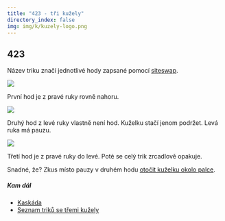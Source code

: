 ```yaml
---
title: "423 - tři kužely"
directory_index: false
img: img/k/kuzely-logo.png
---
```


## 423


Název triku značí jednotlivé hody zapsané pomocí <a href="/siteswap.html" title="Zápis žonglování pomocí čísel.">siteswap</a>.

![](img/4/423a.png)

První hod je z pravé ruky rovně nahoru.

![](img/4/423b.png)

Druhý hod z levé ruky vlastně není hod. Kuželku stačí jenom podržet. Levá ruka má pauzu.

![](img/4/423c.png)

Třetí hod je z pravé ruky do levé. Poté se celý trik zrcadlově opakuje.



Snadné, že? Zkus místo pauzy v druhém hodu <a href="/kuzely/toceni-okolo-palce.html" title="Trik s jednou kuželkou.">otočit kuželku okolo palce</a>.



##### Kam dál

- [Kaskáda](/kuzely/3/kaskada.html "Nejjednodušší způsob žonglování se třemi kužely")
- [Seznam triků se třemi kužely](/kuzely/3/ "Co všechno můžeš provádět se třemi kužely")
